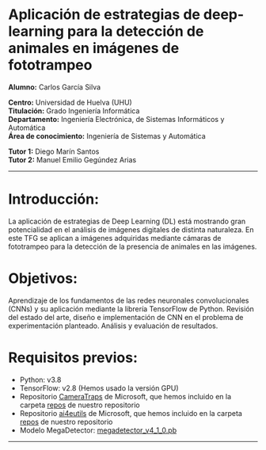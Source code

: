 # Aplicación de estrategias de deep-learning para la detección de animales en imágenes de fototrampeo
**Alumno:** Carlos García Silva

**Centro:** Universidad de Huelva (UHU)   
**Titulación:** Grado Ingeniería Informática   
**Departamento:** Ingeniería Electrónica, de Sistemas Informáticos y Automática   
**Área de conocimiento:** Ingeniería de Sistemas y Automática   

**Tutor 1:** Diego Marín Santos   
**Tutor 2:** Manuel Emilio Gegúndez Arias   

___

# Introducción:
La aplicación de estrategias de Deep Learning (DL) está mostrando gran potencialidad en el análisis de imágenes digitales de distinta naturaleza. En este TFG se aplican a imágenes adquiridas mediante cámaras de fototrampeo para la detección de la presencia de animales en las imágenes.

# Objetivos:
Aprendizaje de los fundamentos de las redes neuronales convolucionales (CNNs) y su aplicación mediante la librería TensorFlow de Python. Revisión del estado del arte, diseño e implementación de CNN en el problema de experimentación planteado. Análisis y evaluación de resultados.

# Requisitos previos:
- Python: v3.8
- TensorFlow: v2.8 (Hemos usado la versión GPU)
- Repositorio [CameraTraps](https://github.com/microsoft/CameraTraps) de Microsoft, que hemos incluido en la carpeta [repos](https://github.com/byLiTTo/TFG-DeteccionFototrampeo/tree/main/repos) de nuestro repositorio
- Repositorio [ai4eutils](https://github.com/microsoft/ai4eutils) de Microsoft, que hemos incluido en la carpeta [repos](https://github.com/byLiTTo/TFG-DeteccionFototrampeo/tree/main/repos) de nuestro repositorio
- Modelo MegaDetector: [megadetector_v4_1_0.pb](https://lilablobssc.blob.core.windows.net/models/camera_traps/megadetector/md_v4.1.0/md_v4.1.0.pb)

___

